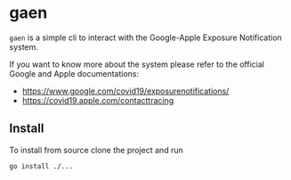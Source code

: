 # gaen

`gaen` is a simple cli to interact with the Google-Apple Exposure Notification system.

If you want to know more about the system please refer to the official Google and Apple documentations:
- https://www.google.com/covid19/exposurenotifications/
- https://covid19.apple.com/contacttracing


## Install

To install from source clone the project and run

```bash
go install ./...
```
